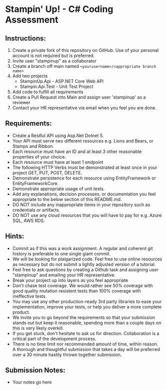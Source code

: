 # Stampin' Up! - C# Coding Assessment

## Instructions:
1. Create a private fork of this repository on GitHub. Use of your personal account is not required but is preferred. 
2. Invite user "stampinup" as a collaborator
3. Create a branch off main named ```<yourusername>/<appropriate branch name>```
4. Add two projects
   - StampinUp.Api - ASP.NET Core Web API
   - Stampin.Api.Test - Unit Test Project
5. Add code to fulfill all requirements
6. Create a Pull Request into Main and assign user 'stampinup' as a reviewer 
7. Contact your HR representative via email when you feel you are done.

## Requirements:

- Create a Restful API using Asp.Net Dotnet 5.
- Your API must serve two different resources e.g. Lions and Bears, or Stamps and Ribbon. 
- Each resource must have an ID and at least 3 other reasonable properties of your choice.
- Each resource must have at least 1 endpoint
- The following HTTP Verbs must be demonstrated at least once in your project GET, PUT, POST, DELETE.
- Demonstrate persistence for each resource using EntityFramework or EntityFrameworkCore.
- Demonstrate appropriate usage of unit tests.
- Add any explanations, decision processes, or documentation you feel appropriate to the below section of this README.md. 
- DO NOT include any inappropriate items in your repository such as credentials or artifacts. 
- DO NOT use any cloud resources that you will have to pay for e.g. Azure SQL, AWS RDS.
 

## Hints:
 - Commit as if this was a work assignment. A regular and coherent git history is preferable to one single giant commit.
 - We will be looking for plaigarized code. Feel free to use online resources as necessary but do not submit a lightly adjusted version of a tutorial.
 - Feel free to ask questions by creating a Github task and assigning user "stampinup" and emailing your HR representative.
 - Break your project up into layers as you feel appropriate
 - Don't chase test coverage. We would rather see 50% coverage with good quality mutation resistent tests than 100% coverage with ineffective tests. 
 - You may use any other production-ready 3rd party libraries to ease your implementation, improve your tests, or help you deliver a more complete product.
 - We invite you to go beyond the requirements so that your submission stands out but keep it reasonable, spending more than a couple days on this is very likely overkill.
 - If you get stuck, don't hesitate to ask us for direction. Collaboration is a critical part of the development process. 
 - There is no time limit nor recommended amount of time, within reason. A thorough and thoughtful submission that takes a day will be preferred over a 30 minute hastily thrown together submission. 


## Submission Notes:
 - Your notes go here
